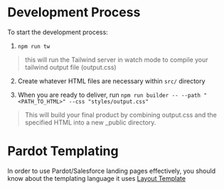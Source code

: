# Development Process

To start the development process:
1. `npm run tw`
> this will run the Tailwind server in watch mode to compile your tailwind output file (output.css)

2. Create whatever HTML files are necessary within `src/` directory

3. When you are ready to deliver, run `npm run builder -- --path "<PATH_TO_HTML>" --css "styles/output.css"`
> This will build your final product by combining output.css and the specified HTML into a new _public directory.

# Pardot Templating
In order to use Pardot/Salesforce landing pages effectively, you should know about the templating language it uses
[Layout Template](https://help.salesforce.com/s/articleView?id=sf.pardot_layout_template_create.htm&type=5)
